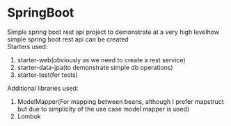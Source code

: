 # SpringBoot

Simple spring boot rest api project to demonstrate at a very high levelhow simple spring boot rest api can be
created<br/>
Starters used:<br/>

1) starter-web(obviously as we need to create a rest service)<br/>
2) starter-data-jpa(to demonstrate simple db operations)
3) starter-test(for tests)<br/>

Additional libraries used:<br/>

1) ModelMapper(For mapping between beans, although I prefer mapstruct but due to simplicity of the use case model mapper
   is used)
2) Lombok